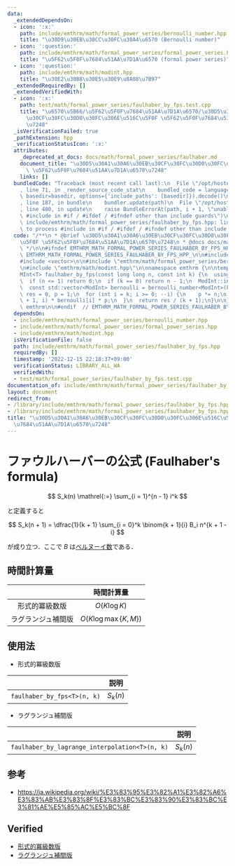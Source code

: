 ```yaml
---
data:
  _extendedDependsOn:
  - icon: ':x:'
    path: include/emthrm/math/formal_power_series/bernoulli_number.hpp
    title: "\u30D9\u30EB\u30CC\u30FC\u30A4\u6570 (Bernoulli number)"
  - icon: ':question:'
    path: include/emthrm/math/formal_power_series/formal_power_series.hpp
    title: "\u5F62\u5F0F\u7684\u51AA\u7D1A\u6570 (formal power series)"
  - icon: ':question:'
    path: include/emthrm/math/modint.hpp
    title: "\u30E2\u30B8\u30E5\u30E9\u8A08\u7B97"
  _extendedRequiredBy: []
  _extendedVerifiedWith:
  - icon: ':x:'
    path: test/math/formal_power_series/faulhaber_by_fps.test.cpp
    title: "\u6570\u5B66/\u5F62\u5F0F\u7684\u51AA\u7D1A\u6570/\u30D5\u30A1\u30A6\u30EB\
      \u30CF\u30FC\u30D0\u30FC\u306E\u516C\u5F0F \u5F62\u5F0F\u7684\u51AA\u7D1A\u6570\
      \u7248"
  _isVerificationFailed: true
  _pathExtension: hpp
  _verificationStatusIcon: ':x:'
  attributes:
    _deprecated_at_docs: docs/math/formal_power_series/faulhaber.md
    document_title: "\u30D5\u30A1\u30A6\u30EB\u30CF\u30FC\u30D0\u30FC\u306E\u516C\u5F0F\
      \ \u5F62\u5F0F\u7684\u51AA\u7D1A\u6570\u7248"
    links: []
  bundledCode: "Traceback (most recent call last):\n  File \"/opt/hostedtoolcache/Python/3.9.16/x64/lib/python3.9/site-packages/onlinejudge_verify/documentation/build.py\"\
    , line 71, in _render_source_code_stat\n    bundled_code = language.bundle(stat.path,\
    \ basedir=basedir, options={'include_paths': [basedir]}).decode()\n  File \"/opt/hostedtoolcache/Python/3.9.16/x64/lib/python3.9/site-packages/onlinejudge_verify/languages/cplusplus.py\"\
    , line 187, in bundle\n    bundler.update(path)\n  File \"/opt/hostedtoolcache/Python/3.9.16/x64/lib/python3.9/site-packages/onlinejudge_verify/languages/cplusplus_bundle.py\"\
    , line 400, in update\n    raise BundleErrorAt(path, i + 1, \"unable to process\
    \ #include in #if / #ifdef / #ifndef other than include guards\")\nonlinejudge_verify.languages.cplusplus_bundle.BundleErrorAt:\
    \ include/emthrm/math/formal_power_series/faulhaber_by_fps.hpp: line 12: unable\
    \ to process #include in #if / #ifdef / #ifndef other than include guards\n"
  code: "/**\n * @brief \u30D5\u30A1\u30A6\u30EB\u30CF\u30FC\u30D0\u30FC\u306E\u516C\
    \u5F0F \u5F62\u5F0F\u7684\u51AA\u7D1A\u6570\u7248\n * @docs docs/math/formal_power_series/faulhaber.md\n\
    \ */\n\n#ifndef EMTHRM_MATH_FORMAL_POWER_SERIES_FAULHABER_BY_FPS_HPP_\n#define\
    \ EMTHRM_MATH_FORMAL_POWER_SERIES_FAULHABER_BY_FPS_HPP_\n\n#include <cassert>\n\
    #include <vector>\n\n#include \"emthrm/math/formal_power_series/bernoulli_number.hpp\"\
    \n#include \"emthrm/math/modint.hpp\"\n\nnamespace emthrm {\n\ntemplate <int T>\n\
    MInt<T> faulhaber_by_fps(const long long n, const int k) {\n  using ModInt = MInt<T>;\n\
    \  if (n <= 1) return 0;\n  if (k == 0) return n - 1;\n  ModInt::init(k + 1);\n\
    \  const std::vector<ModInt> bernoulli = bernoulli_number<ModInt>(k);\n  ModInt\
    \ res = 0, p = 1;\n  for (int i = k; i >= 0; --i) {\n    p *= n;\n    res += ModInt::nCk(k\
    \ + 1, i) * bernoulli[i] * p;\n  }\n  return res / (k + 1);\n}\n\n}  // namespace\
    \ emthrm\n\n#endif  // EMTHRM_MATH_FORMAL_POWER_SERIES_FAULHABER_BY_FPS_HPP_\n"
  dependsOn:
  - include/emthrm/math/formal_power_series/bernoulli_number.hpp
  - include/emthrm/math/formal_power_series/formal_power_series.hpp
  - include/emthrm/math/modint.hpp
  isVerificationFile: false
  path: include/emthrm/math/formal_power_series/faulhaber_by_fps.hpp
  requiredBy: []
  timestamp: '2022-12-15 22:18:37+09:00'
  verificationStatus: LIBRARY_ALL_WA
  verifiedWith:
  - test/math/formal_power_series/faulhaber_by_fps.test.cpp
documentation_of: include/emthrm/math/formal_power_series/faulhaber_by_fps.hpp
layout: document
redirect_from:
- /library/include/emthrm/math/formal_power_series/faulhaber_by_fps.hpp
- /library/include/emthrm/math/formal_power_series/faulhaber_by_fps.hpp.html
title: "\u30D5\u30A1\u30A6\u30EB\u30CF\u30FC\u30D0\u30FC\u306E\u516C\u5F0F \u5F62\u5F0F\
  \u7684\u51AA\u7D1A\u6570\u7248"
---
```

# ファウルハーバーの公式 (Faulhaber's formula)

$$
  S_k(n) \mathrel{:=} \sum_{i = 1}^{n - 1} i^k
$$

と定義すると

$$
  S_k(n + 1) = \dfrac{1}{k + 1} \sum_{i = 0}^k \binom{k + 1}{i} B_i n^{k + 1 - i}
$$

が成り立つ．ここで $B$ は[ベルヌーイ数](bernoulli_number)である．


## 時間計算量

||時間計算量|
|:--:|:--:|
|形式的冪級数版|$O(K\log{K})$|
|ラグランジュ補間版|$O(K \log{\max{\lbrace K, M \rbrace}})$|


## 使用法

- 形式的冪級数版

||説明|
|:--:|:--:|
|`faulhaber_by_fps<T>(n, k)`|$S_k(n)$|

- ラグランジュ補間版

||説明|
|:--:|:--:|
|`faulhaber_by_lagrange_interpolation<T>(n, k)`|$S_k(n)$|


## 参考

- https://ja.wikipedia.org/wiki/%E3%83%95%E3%82%A1%E3%82%A6%E3%83%AB%E3%83%8F%E3%83%BC%E3%83%90%E3%83%BC%E3%81%AE%E5%85%AC%E5%BC%8F


## Verified

- [形式的冪級数版](https://yukicoder.me/submissions/431468)
- [ラグランジュ補間版](https://yukicoder.me/submissions/437458)
